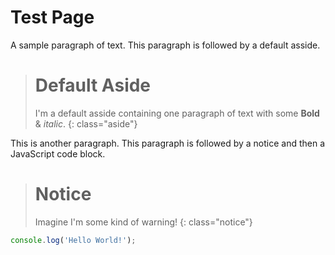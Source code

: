# Test Page

A sample paragraph of text. This paragraph is followed by a default asside.

> # Default Aside
> 
>  I'm a default asside containing one paragraph of text with some **Bold** & *italic*.
{: class="aside"}

This is another paragraph. This paragraph is followed by a notice and then a JavaScript code block.

> # Notice
> 
> Imagine I'm some kind of warning!
{: class="notice"}

```js
console.log('Hello World!');
```